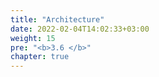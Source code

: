 ```yaml
---
title: "Architecture"
date: 2022-02-04T14:02:33+03:00
weight: 15
pre: "<b>3.6 </b>"
chapter: true
---
```


